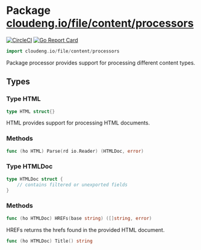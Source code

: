 # Package [cloudeng.io/file/content/processors](https://pkg.go.dev/cloudeng.io/file/content/processors?tab=doc)
[![CircleCI](https://circleci.com/gh/cloudengio/go.gotools.svg?style=svg)](https://circleci.com/gh/cloudengio/go.gotools) [![Go Report Card](https://goreportcard.com/badge/cloudeng.io/file/content/processors)](https://goreportcard.com/report/cloudeng.io/file/content/processors)

```go
import cloudeng.io/file/content/processors
```

Package processor provides support for processing different content types.

## Types
### Type HTML
```go
type HTML struct{}
```
HTML provides support for processing HTML documents.

### Methods

```go
func (ho HTML) Parse(rd io.Reader) (HTMLDoc, error)
```




### Type HTMLDoc
```go
type HTMLDoc struct {
	// contains filtered or unexported fields
}
```

### Methods

```go
func (ho HTMLDoc) HREFs(base string) ([]string, error)
```
HREFs returns the hrefs found in the provided HTML document.


```go
func (ho HTMLDoc) Title() string
```







